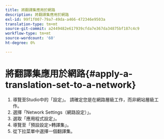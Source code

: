 ```yaml
---
title: 將翻譯集應用於網路
description: 將翻譯集應用於網路
exl-id: 99f1f007-79a7-49da-a466-472346e9503a
translation-type: tm+mt
source-git-commit: a2449482e617939cfda7e367da34875bf187c4c9
workflow-type: tm+mt
source-wordcount: '60'
ht-degree: 0%

---
```


# 將翻譯集應用於網路{#apply-a-translation-set-to-a-network}

1. 導覽至Studio中的「設定」。 請確定您是在網路層級工作，而非網站層級工作。
1. 選擇「Network Settings（網路設定）」。
1. 選取「應用程式設定」。
1. 導覽至「預設設定>轉譯集」。
1. 從下拉菜單中選擇一個翻譯集。
